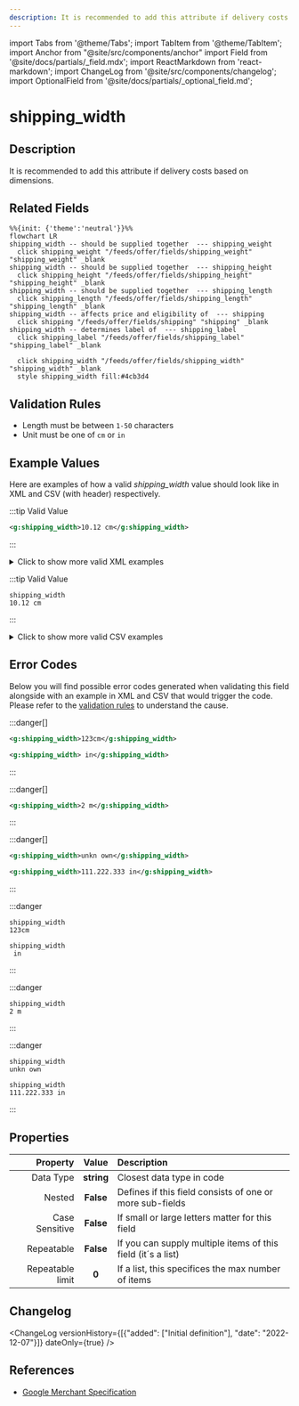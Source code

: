 ```yaml
---
description: It is recommended to add this attribute if delivery costs based on dimensions.
---
```


import Tabs from '@theme/Tabs';
import TabItem from '@theme/TabItem';
import Anchor from "@site/src/components/anchor"
import Field from '@site/docs/partials/_field.mdx';
import ReactMarkdown from 'react-markdown';
import ChangeLog from '@site/src/components/changelog';
import OptionalField from '@site/docs/partials/_optional_field.md';

# shipping_width

<OptionalField/>

## Description

It is recommended to add this attribute if delivery costs based on dimensions.


## Related Fields

```mermaid
%%{init: {'theme':'neutral'}}%%
flowchart LR
shipping_width -- should be supplied together  --- shipping_weight
  click shipping_weight "/feeds/offer/fields/shipping_weight" "shipping_weight" _blank
shipping_width -- should be supplied together  --- shipping_height
  click shipping_height "/feeds/offer/fields/shipping_height" "shipping_height" _blank
shipping_width -- should be supplied together  --- shipping_length
  click shipping_length "/feeds/offer/fields/shipping_length" "shipping_length" _blank
shipping_width -- affects price and eligibility of  --- shipping
  click shipping "/feeds/offer/fields/shipping" "shipping" _blank
shipping_width -- determines label of  --- shipping_label
  click shipping_label "/feeds/offer/fields/shipping_label" "shipping_label" _blank

  click shipping_width "/feeds/offer/fields/shipping_width" "shipping_width" _blank
  style shipping_width fill:#4cb3d4
```




## Validation Rules

- Length must be between `1-50` characters
- Unit must be one of `cm` or `in`


## Example Values

Here are examples of how a valid *shipping_width* value  should look like in XML and CSV (with header) respectively.

<Tabs>
  <TabItem value="valid_xml" label="XML" default>

:::tip Valid Value

```xml
<g:shipping_width>10.12 cm</g:shipping_width>
```

:::

<details>
  <summary>Click to show more valid XML examples</summary>
  <div>

```xml
<g:shipping_width>10.12 cm</g:shipping_width>
```

```xml
<g:shipping_width>0 cm</g:shipping_width>
```

```xml
<g:shipping_width>0.0 in</g:shipping_width>
```

```xml
<g:shipping_width>11 cm</g:shipping_width>
```

```xml
<g:shipping_width>15.2 in</g:shipping_width>
```


  </div>
</details>

 </TabItem>
  <TabItem value="valid_csv" label="CSV">

:::tip Valid Value

```csv
shipping_width
10.12 cm
```

:::

<details>
  <summary>Click to show more valid CSV examples</summary>
  <div>

```csv
shipping_width
10.12 cm
```

```csv
shipping_width
0 cm
```

```csv
shipping_width
0.0 in
```

```csv
shipping_width
11 cm
```

```csv
shipping_width
15.2 in
```


  </div>
</details>

  </TabItem>
</Tabs>

## Error Codes

Below you will find possible error codes generated when validating this field alongside with an example in XML and CSV that would trigger the code. Please refer to the [validation rules](#validation-rules) to understand the cause.

<Tabs>
  <TabItem value="invalid_xml" label="XML" default>

:::danger[**<Anchor id="validation_invalid_format" title="validation_invalid_format" />**]


```xml
<g:shipping_width>123cm</g:shipping_width>
```
```xml
<g:shipping_width> in</g:shipping_width>
```

:::

:::danger[**<Anchor id="validation_invalid_length_unit" title="validation_invalid_length_unit" />**]


```xml
<g:shipping_width>2 m</g:shipping_width>
```

:::

:::danger[**<Anchor id="validation_invalid_value" title="validation_invalid_value" />**]


```xml
<g:shipping_width>unkn own</g:shipping_width>
```
```xml
<g:shipping_width>111.222.333 in</g:shipping_width>
```

:::


 </TabItem>
  <TabItem value="invalid_csv" label="CSV">

:::danger <Anchor id="validation_invalid_format" title="validation_invalid_format" />

```csv
shipping_width
123cm
```
```csv
shipping_width
 in
```

:::

:::danger <Anchor id="validation_invalid_length_unit" title="validation_invalid_length_unit" />

```csv
shipping_width
2 m
```

:::

:::danger <Anchor id="validation_invalid_value" title="validation_invalid_value" />

```csv
shipping_width
unkn own
```
```csv
shipping_width
111.222.333 in
```

:::


  </TabItem>
</Tabs>

## Properties

|     **Property** |         **Value**          | **Description**                                              |
|-----------------:|:--------------------------:|:-------------------------------------------------------------|
|        Data Type |    **string**     | Closest data type in code                                    |
|           Nested |      **False**      | Defines if this field consists of one or more sub-fields     |
|   Case Sensitive |  **False**  | If small or large letters matter for this field              |
|       Repeatable |    **False**    | If you can supply multiple items of this field (it´s a list) |
| Repeatable limit | **0** | If a list, this specifices the max number of items           |

## Changelog
<ChangeLog versionHistory={[{"added": ["Initial definition"], "date": "2022-12-07"}]} dateOnly={true} />

## References
- [Google Merchant Specification](https://support.google.com/merchants/answer/6324498?hl=en-GB&ref_topic=6324338)
